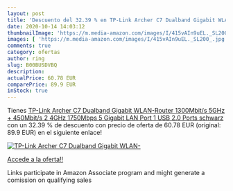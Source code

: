 ```yaml
---
layout: post
title: 'Descuento del 32.39 % en TP-Link Archer C7 Dualband Gigabit WLAN-'
date: 2020-10-14 14:03:12
thumbnailImage: 'https://m.media-amazon.com/images/I/415vAIn9uEL._SL200_.jpg'
images: [ 'https://m.media-amazon.com/images/I/415vAIn9uEL._SL200_.jpg' ]
comments: true
category: ofertas
author: ring
slug: B00BUSDVBQ
description:
actualPrice: 60.78 EUR
comparePrice: 89.9 EUR
inStock: true
---
```


Tienes [TP-Link Archer C7 Dualband Gigabit WLAN-Router  1300Mbit/s  5GHz  + 450Mbit/s  2 4GHz   1750Mbps  5 Gigabit LAN Port  1 USB 2.0 Ports  schwarz](https://www.amazon.de/dp/B00BUSDVBQ/?tag=tolees0ca-21) con un 32.39 % de descuento con precio de oferta de 60.78 EUR (original: 89.9 EUR) en el siguiente enlace!

[![TP-Link Archer C7 Dualband Gigabit WLAN-](https://m.media-amazon.com/images/I/415vAIn9uEL._SL200_.jpg)](https://www.amazon.de/dp/B00BUSDVBQ/?tag=tolees0ca-21)

[Accede a la oferta!!](https://www.amazon.de/dp/B00BUSDVBQ/?tag=tolees0ca-21)

Links participate in Amazon Associate program and might generate a comission on qualifying sales


